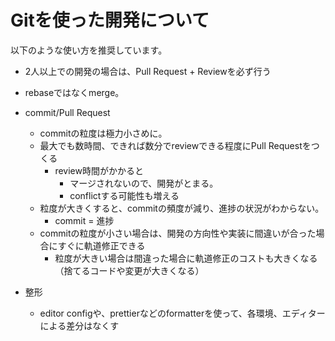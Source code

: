 # Gitを使った開発について

以下のような使い方を推奨しています。
- 2人以上での開発の場合は、Pull Request + Reviewを必ず行う
- rebaseではなくmerge。
- commit/Pull Request
  - commitの粒度は極力小さめに。
  - 最大でも数時間、できれば数分でreviewできる程度にPull Requestをつくる
    - review時間がかかると
      - マージされないので、開発がとまる。
      - conflictする可能性も増える
  - 粒度が大きくすると、commitの頻度が減り、進捗の状況がわからない。
    - commit = 進捗
  - commitの粒度が小さい場合は、開発の方向性や実装に間違いが合った場合にすぐに軌道修正できる
    - 粒度が大きい場合は間違った場合に軌道修正のコストも大きくなる（捨てるコードや変更が大きくなる）

- 整形
  - editor configや、prettierなどのformatterを使って、各環境、エディターによる差分はなくす
